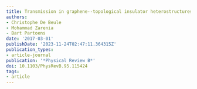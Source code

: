 ```yaml
---
title: Transmission in graphene--topological insulator heterostructures
authors:
- Christophe De Beule
- Mohammad Zarenia
- Bart Partoens
date: '2017-03-01'
publishDate: '2023-11-24T02:47:11.364315Z'
publication_types:
- article-journal
publication: '*Physical Review B*'
doi: 10.1103/PhysRevB.95.115424
tags:
- article
---
```

